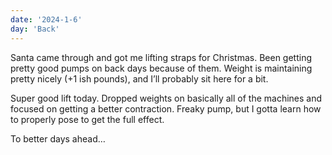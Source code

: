 ```yaml
---
date: '2024-1-6'
day: 'Back'
---
```


Santa came through and got me lifting straps for Christmas. Been getting pretty good pumps on back days because of them. Weight is maintaining pretty nicely (+1 ish pounds), and I’ll probably sit here for a bit.

Super good lift today. Dropped weights on basically all of the machines and focused on getting a better contraction. Freaky pump, but I gotta learn how to properly pose to get the full effect.

To better days ahead…